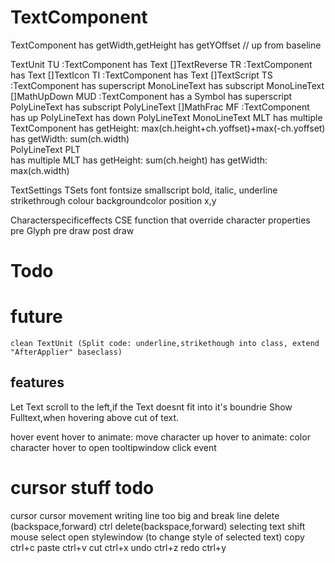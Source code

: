 # TextComponent

TextComponent
	has getWidth,getHeight
	has getYOffset // up from baseline

TextUnit	TU		:TextComponent
	has Text
[]TextReverse	TR		:TextComponent
	has Text
[]TextIcon	TI		:TextComponent
	has Text
[]TextScript 	TS		:TextComponent
	has superscript MonoLineText
	has subscript	MonoLineText
[]MathUpDown	MUD		:TextComponent
	has a Symbol
	has superscript	PolyLineText
	has subscript 	PolyLineText
[]MathFrac	MF		:TextComponent
	has up			PolyLineText
	has down 		PolyLineText
MonoLineText MLT
	has multiple TextComponent
	has getHeight: max(ch.height+ch.yoffset)+max(-ch.yoffset)
	has getWidth:  sum(ch.width)	
PolyLineText PLT	
	has multiple MLT
	has getHeight: sum(ch.height)
	has getWidth:  max(ch.width)

TextSettings TSets
	font
	fontsize
	smallscript
	bold,
	italic,
	underline
	strikethrough
	colour
	backgroundcolor
	position x,y

Characterspecificeffects CSE
	function that override character properties
	pre Glyph
	pre draw
	post draw
# Todo

# future
	clean TextUnit (Split code: underline,strikethough into class, extend "AfterApplier" baseclass)

## features
Let Text scroll to the left,if the Text doesnt fit into it's boundrie
Show Fulltext,when hovering above cut of text.

hover event
hover to animate: move character up
hover to animate: color character
hover to open tooltipwindow
click event

# cursor stuff todo 
cursor 
cursor movement
writing
line too big and break line 
delete (backspace,forward) 
ctrl delete(backspace,forward)
selecting text
	shift
	mouse select
open stylewindow (to change style of selected text)
copy ctrl+c
paste ctrl+v
cut ctrl+x
undo ctrl+z
redo ctrl+y